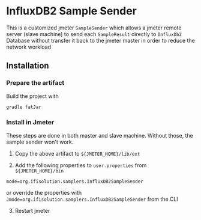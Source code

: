# InfluxDB2 Sample Sender

This is a customized jmeter `SampleSender` which allows a jmeter remote server (slave machine)
to send each `SampleResult` directly to `InfluxDb2` Database without transfer it back to
the jmeter master in order to reduce the network workload

## Installation

### Prepare the artifact

Build the project with 

```bash
gradle fatJar
```

### Install in Jmeter

These steps are done in both master and slave machine. Without those, the sample sender
won't work.

1. Copy the above artifact to `${JMETER_HOME}/lib/ext` 

2. Add the following properties to `user.properties` from `${JMETER_HOME}/bin`

```properties
mode=org.ifisolution.samplers.InfluxDB2SampleSender
```

or override the properties with `Jmode=org.ifisolution.samplers.InfluxDB2SampleSender` from the CLI

3. Restart jmeter 